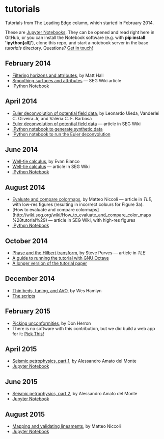 # tutorials

Tutorials from The Leading Edge column, which started in February 2014.

These are [Jupyter Notebooks](https://jupyter.org/). They can be opened and read right here in GitHub, or you can install the Notebook software (e.g. with **pip install 'ipython[all]'**), clone this repo, and start a notebook server in the base *tutorials* directory. Questions? [Get in touch!](mailto:matt@agilegeoscience.com)

## February 2014
- [Filtering horizons and attributes](http://dx.doi.org/10.1190/tle33020128.1), by Matt Hall
- [Smoothing surfaces and attributes](http://wiki.seg.org/wiki/Smoothing_surfaces_and_attributes_%28tutorial%29) — SEG Wiki article
- [IPython Notebook](https://github.com/seg/tutorials/blob/master/1402_Smoothing_surfaces/1402_Smoothing_surfaces.ipynb)

## April 2014
- [Euler deconvolution of potential field data](http://library.seg.org/doi/abs/10.1190/tle33040448.1), by Leonardo Uieda, Vanderlei C. Oliveira Jr, and Valéria C. F. Barbosa
- [Euler deconvolution of potential field data](http://wiki.seg.org/wiki/Euler_deconvolution_of_potential_field_data_%28tutorial%29) — article in SEG Wiki
- [IPython notebook to generate synthetic data](https://github.com/seg/tutorials/blob/master/1404_Euler_deconvolution/create_synthetic_data.ipynb)
- [IPython notebook to run the Euler deconvolution](https://github.com/seg/tutorials/blob/master/1404_Euler_deconvolution/euler-deconvolution-examples.ipynb)

## June 2014
- [Well-tie calculus](http://library.seg.org/doi/abs/10.1190/tle33060674.1), by Evan Bianco
- [Well-tie calculus](http://wiki.seg.org/wiki/Well_tie_calculus_%28tutorial%29) — article in SEG Wiki
- [IPython Notebook](https://github.com/seg/tutorials/blob/master/1406_Make_a_synthetic/how_to_make_synthetic.ipynb)

## August 2014
- [Evaluate and compare colormaps](http://library.seg.org/doi/abs/10.1190/tle33080910.1), by Matteo Niccoli — article in *TLE*, with low-res figures (resulting in incorrect colours for Figure 3a).
- [How to evaluate and compare colormaps](http://wiki.seg.org/wiki/How_to_evaluate_and_compare_color_maps %28tutorial%29) — article in SEG Wiki, with high-res figures
- [IPython Notebook](https://github.com/seg/tutorials/blob/master/1408_Evaluate_and_compare_colormaps/How_to_evaluate_and_compare_colormaps.ipynb)

## October 2014
- [Phase and the Hilbert transform](http://library.seg.org/doi/abs/10.1190/tle33101164.1), by Steve Purves &mdash; article in *TLE*
- [A guide to running the tutorial with GNU Octave](1410_Phase/readme.md)
- [A longer version of the tutorial paper](https://github.com/seg/tutorials/raw/master/1410_Phase/purves_tutorial_long.pdf)

## December 2014
- [Thin beds, tuning, and AVO](http://library.seg.org/doi/abs/10.1190/tle33121394.1), by Wes Hamlyn
- [The scripts](https://github.com/seg/tutorials/raw/master/1412_Tuning_and_AVO)

## February 2015
- [Picking unconformities](http://library.seg.org/doi/abs/10.1190/tle34020238.1), by Don Herron
- There is no software with this contribution, but we did build a web app for it: [Pick This!](http://pickthis.io/)

## April 2015
- [Seismic petrophysics, part 1](http://library.seg.org/doi/abs/10.1190/tle34040440.1), by Alessandro Amato del Monte
- [Jupyter Notebook](https://github.com/seg/tutorials/blob/master/1504_Seismic_petrophysics_1/Seismic_petrophysics_1.ipynb)

## June 2015
- [Seismic petrophysics, part 2](http://library.seg.org/doi/abs/10.1190/tle34060700.1), by Alessandro Amato del Monte
- [Jupyter Notebook](https://github.com/seg/tutorials/blob/master/1506_Seismic_petrophysics_2/Seismic_petrophysics_2.ipynb)

## August 2015
- [Mapping and validating lineaments](http://library.seg.org/doi/abs/10.1190/tle34080948.1), by Matteo Niccoli
- [Jupyter Notebook](https://github.com/seg/tutorials/blob/master/1508_Mapping_and_validating_lineaments/1508_Mapping_and_validating_lineaments.ipynb)
